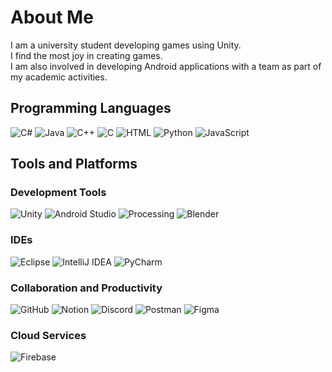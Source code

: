 # About Me

I am a university student developing games using Unity.  
I find the most joy in creating games.   
I am also involved in developing Android applications with a team as part of my academic activities.  

## Programming Languages

![C#](https://skillicons.dev/icons?i=cs)
![Java](https://skillicons.dev/icons?i=java)
![C++](https://skillicons.dev/icons?i=cpp)
![C](https://skillicons.dev/icons?i=c)
![HTML](https://skillicons.dev/icons?i=html)
![Python](https://skillicons.dev/icons?i=py)
![JavaScript](https://skillicons.dev/icons?i=js)

## Tools and Platforms

### Development Tools

![Unity](https://skillicons.dev/icons?i=unity)
![Android Studio](https://skillicons.dev/icons?i=androidstudio)
![Processing](https://skillicons.dev/icons?i=processing)
![Blender](https://skillicons.dev/icons?i=blender)

### IDEs

![Eclipse](https://skillicons.dev/icons?i=eclipse)
![IntelliJ IDEA](https://skillicons.dev/icons?i=idea)
![PyCharm](https://skillicons.dev/icons?i=pycharm)

### Collaboration and Productivity

![GitHub](https://skillicons.dev/icons?i=github)
![Notion](https://skillicons.dev/icons?i=notion)
![Discord](https://skillicons.dev/icons?i=discord)
![Postman](https://skillicons.dev/icons?i=postman)
![Figma](https://skillicons.dev/icons?i=figma)

### Cloud Services

![Firebase](https://skillicons.dev/icons?i=firebase)
